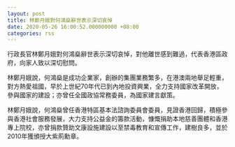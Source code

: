 ```yaml
---
layout: post
title: 林鄭月娥對何鴻燊辭世表示深切哀悼　
date: 2020-05-26 16:00:52.000000000 +08:00
categories: rss
---
```


行政長官林鄭月娥對何鴻燊辭世表示深切哀悼，對他離世感到難過，代表香港區政府，向家人致以深切慰問。

林鄭月娥說，何鴻燊是成功企業家，創辦的集團業務繁多，在港澳兩地舉足輕重，對方熱愛祖國，早於上世紀70年代已到內地投資興業，全力支持國家改革開放，參與國家的建設；亦曾任全國政協常務委員，為國家建言獻策。

林鄭月娥說，何鴻燊曾任香港特區基本法諮詢委員會委員，見證香港回歸，積極參與香港社會服務發展，大力支持公益金的籌款活動，慷慨捐助本地慈善團體和香港專上院校，亦曾捐款贊助文康設施建設以至禁毒教育和宣傳工作，建樹良多，並於2010年獲頒授大紫荊勳章。

